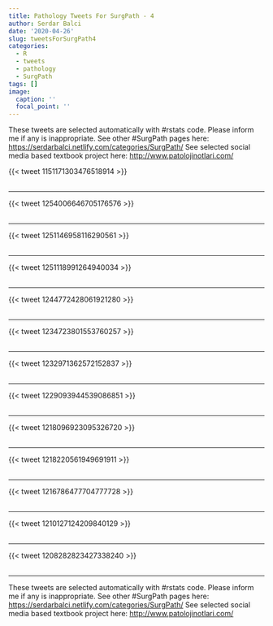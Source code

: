 ```yaml
---
title: Pathology Tweets For SurgPath - 4
author: Serdar Balci
date: '2020-04-26'
slug: tweetsForSurgPath4
categories:
  - R
  - tweets
  - pathology
  - SurgPath
tags: []
image:
  caption: ''
  focal_point: ''
---
```



These tweets are selected automatically with #rstats code. Please inform me if any is inappropriate.
See other #SurgPath pages here: https://serdarbalci.netlify.com/categories/SurgPath/ 
See selected social media based textbook project here: http://www.patolojinotlari.com/

{{< tweet 1151171303476518914 >}}
<br>
<br>
<hr>
{{< tweet 1254006646705176576 >}}
<br>
<br>
<hr>
{{< tweet 1251146958116290561 >}}
<br>
<br>
<hr>
{{< tweet 1251118991264940034 >}}
<br>
<br>
<hr>
{{< tweet 1244772428061921280 >}}
<br>
<br>
<hr>
{{< tweet 1234723801553760257 >}}
<br>
<br>
<hr>
{{< tweet 1232971362572152837 >}}
<br>
<br>
<hr>
{{< tweet 1229093944539086851 >}}
<br>
<br>
<hr>
{{< tweet 1218096923095326720 >}}
<br>
<br>
<hr>
{{< tweet 1218220561949691911 >}}
<br>
<br>
<hr>
{{< tweet 1216786477704777728 >}}
<br>
<br>
<hr>
{{< tweet 1210127124209840129 >}}
<br>
<br>
<hr>
{{< tweet 1208282823427338240 >}}
<br>
<br>
<hr>


These tweets are selected automatically with #rstats code. Please inform me if any is inappropriate.
See other #SurgPath pages here: https://serdarbalci.netlify.com/categories/SurgPath/ 
See selected social media based textbook project here: http://www.patolojinotlari.com/
